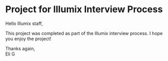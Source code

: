 # Project for Illumix Interview Process

Hello Illumix staff,

This project was completed as part of the Illumix interview process. I hope you enjoy the project!

Thanks again,  
Eli G
